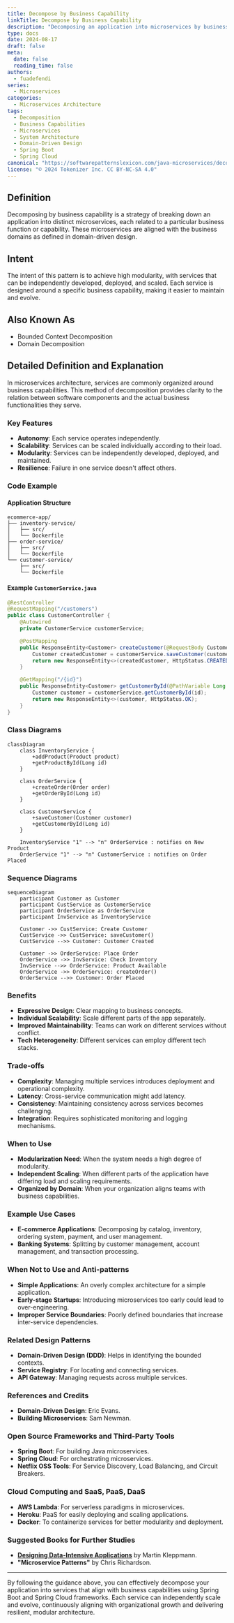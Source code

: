 ```yaml
---
title: Decompose by Business Capability
linkTitle: Decompose by Business Capability
description: "Decomposing an application into microservices by business capabilities ensures that services correspond to distinct business functions, bringing enhanced modularity and scalable architectures. Learn how to decompose, implement with Spring Boot, and visualize with class and sequence diagrams."
type: docs
date: 2024-08-17
draft: false
meta: 
  date: false
  reading_time: false
authors:
  - fuadefendi
series:
  - Microservices
categories:
  - Microservices Architecture
tags:
  - Decomposition
  - Business Capabilities
  - Microservices
  - System Architecture
  - Domain-Driven Design
  - Spring Boot
  - Spring Cloud
canonical: "https://softwarepatternslexicon.com/java-microservices/decomposition/decompose-by-business-capability"
license: "© 2024 Tokenizer Inc. CC BY-NC-SA 4.0"
---
```


## Definition

Decomposing by business capability is a strategy of breaking down an application into distinct microservices, each related to a particular business function or capability. These microservices are aligned with the business domains as defined in domain-driven design.

## Intent

The intent of this pattern is to achieve high modularity, with services that can be independently developed, deployed, and scaled. Each service is designed around a specific business capability, making it easier to maintain and evolve.

## Also Known As

- Bounded Context Decomposition
- Domain Decomposition

## Detailed Definition and Explanation

In microservices architecture, services are commonly organized around business capabilities. This method of decomposition provides clarity to the relation between software components and the actual business functionalities they serve.

### Key Features

- **Autonomy**: Each service operates independently.
- **Scalability**: Services can be scaled individually according to their load.
- **Modularity**: Services can be independently developed, deployed, and maintained.
- **Resilience**: Failure in one service doesn't affect others.

### Code Example

#### Application Structure

```plaintext
ecommerce-app/
├── inventory-service/
│   ├── src/
│   └── Dockerfile
├── order-service/
│   ├── src/
│   └── Dockerfile
└── customer-service/
    ├── src/
    └── Dockerfile
```

#### Example `CustomerService.java`

```java
@RestController
@RequestMapping("/customers")
public class CustomerController {
    @Autowired
    private CustomerService customerService;

    @PostMapping
    public ResponseEntity<Customer> createCustomer(@RequestBody Customer customer) {
        Customer createdCustomer = customerService.saveCustomer(customer);
        return new ResponseEntity<>(createdCustomer, HttpStatus.CREATED);
    }

    @GetMapping("/{id}")
    public ResponseEntity<Customer> getCustomerById(@PathVariable Long id) {
        Customer customer = customerService.getCustomerById(id);
        return new ResponseEntity<>(customer, HttpStatus.OK);
    }
}
```

### Class Diagrams

```mermaid
classDiagram
    class InventoryService {
        +addProduct(Product product)
        +getProductById(Long id)
    }

    class OrderService {
        +createOrder(Order order)
        +getOrderById(Long id)
    }

    class CustomerService {
        +saveCustomer(Customer customer)
        +getCustomerById(Long id)
    }

    InventoryService "1" --> "n" OrderService : notifies on New Product
    OrderService "1" --> "n" CustomerService : notifies on Order Placed
```

### Sequence Diagrams

```mermaid
sequenceDiagram
    participant Customer as Customer
    participant CustService as CustomerService
    participant OrderService as OrderService
    participant InvService as InventoryService

    Customer ->> CustService: Create Customer
    CustService ->> CustService: saveCustomer()
    CustService -->> Customer: Customer Created

    Customer ->> OrderService: Place Order
    OrderService ->> InvService: Check Inventory
    InvService -->> OrderService: Product Available
    OrderService ->> OrderService: createOrder()
    OrderService -->> Customer: Order Placed
```

### Benefits

- **Expressive Design**: Clear mapping to business concepts.
- **Individual Scalability**: Scale different parts of the app separately.
- **Improved Maintainability**: Teams can work on different services without conflict.
- **Tech Heterogeneity**: Different services can employ different tech stacks.

### Trade-offs

- **Complexity**: Managing multiple services introduces deployment and operational complexity.
- **Latency**: Cross-service communication might add latency.
- **Consistency**: Maintaining consistency across services becomes challenging.
- **Integration**: Requires sophisticated monitoring and logging mechanisms.

### When to Use

- **Modularization Need**: When the system needs a high degree of modularity.
- **Independent Scaling**: When different parts of the application have differing load and scaling requirements.
- **Organized by Domain**: When your organization aligns teams with business capabilities.

### Example Use Cases

- **E-commerce Applications**: Decomposing by catalog, inventory, ordering system, payment, and user management.
- **Banking Systems**: Splitting by customer management, account management, and transaction processing.

### When Not to Use and Anti-patterns

- **Simple Applications**: An overly complex architecture for a simple application.
- **Early-stage Startups**: Introducing microservices too early could lead to over-engineering.
- **Improper Service Boundaries**: Poorly defined boundaries that increase inter-service dependencies.

### Related Design Patterns

- **Domain-Driven Design (DDD)**: Helps in identifying the bounded contexts.
- **Service Registry**: For locating and connecting services.
- **API Gateway**: Managing requests across multiple services.

### References and Credits

- **Domain-Driven Design**: Eric Evans.
- **Building Microservices**: Sam Newman.

### Open Source Frameworks and Third-Party Tools

- **Spring Boot**: For building Java microservices.
- **Spring Cloud**: For orchestrating microservices.
- **Netflix OSS Tools**: For Service Discovery, Load Balancing, and Circuit Breakers.

### Cloud Computing and SaaS, PaaS, DaaS

- **AWS Lambda**: For serverless paradigms in microservices.
- **Heroku**: PaaS for easily deploying and scaling applications.
- **Docker**: To containerize services for better modularity and deployment.

### Suggested Books for Further Studies

- **[Designing Data-Intensive Applications](https://amzn.to/4cuX2Na)** by Martin Kleppmann.
- **"Microservice Patterns"** by Chris Richardson.

---

By following the guidance above, you can effectively decompose your application into services that align with business capabilities using Spring Boot and Spring Cloud frameworks. Each service can independently scale and evolve, continuously aligning with organizational growth and delivering resilient, modular architecture.
